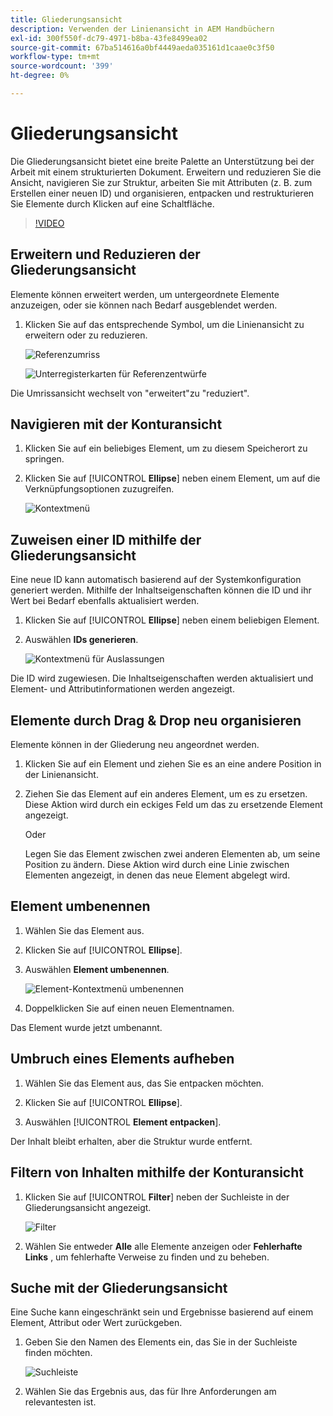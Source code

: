 ```yaml
---
title: Gliederungsansicht
description: Verwenden der Linienansicht in AEM Handbüchern
exl-id: 300f550f-dc79-4971-b8ba-43fe8499ea02
source-git-commit: 67ba514616a0bf4449aeda035161d1caae0c3f50
workflow-type: tm+mt
source-wordcount: '399'
ht-degree: 0%

---
```


# Gliederungsansicht

Die Gliederungsansicht bietet eine breite Palette an Unterstützung bei der Arbeit mit einem strukturierten Dokument. Erweitern und reduzieren Sie die Ansicht, navigieren Sie zur Struktur, arbeiten Sie mit Attributen (z. B. zum Erstellen einer neuen ID) und organisieren, entpacken und restrukturieren Sie Elemente durch Klicken auf eine Schaltfläche.

>[!VIDEO](https://video.tv.adobe.com/v/342767?quality=12&learn=on)

## Erweitern und Reduzieren der Gliederungsansicht

Elemente können erweitert werden, um untergeordnete Elemente anzuzeigen, oder sie können nach Bedarf ausgeblendet werden.

1. Klicken Sie auf das entsprechende Symbol, um die Linienansicht zu erweitern oder zu reduzieren.

   ![Referenzumriss](images/lesson-6/outline-collapsed-before.png)

   ![Unterregisterkarten für Referenzentwürfe](images/lesson-6/outline-expanded-after.png)

Die Umrissansicht wechselt von &quot;erweitert&quot;zu &quot;reduziert&quot;.

## Navigieren mit der Konturansicht

1. Klicken Sie auf ein beliebiges Element, um zu diesem Speicherort zu springen.

1. Klicken Sie auf [!UICONTROL **Ellipse**] neben einem Element, um auf die Verknüpfungsoptionen zuzugreifen.

   ![Kontextmenü](images/lesson-6/shortcut-options.png)

## Zuweisen einer ID mithilfe der Gliederungsansicht

Eine neue ID kann automatisch basierend auf der Systemkonfiguration generiert werden. Mithilfe der Inhaltseigenschaften können die ID und ihr Wert bei Bedarf ebenfalls aktualisiert werden.

1. Klicken Sie auf [!UICONTROL **Ellipse**] neben einem beliebigen Element.

1. Auswählen **IDs generieren**.

   ![Kontextmenü für Auslassungen](images/lesson-6/ellipsis-popup.png)

Die ID wird zugewiesen. Die Inhaltseigenschaften werden aktualisiert und Element- und Attributinformationen werden angezeigt.

## Elemente durch Drag &amp; Drop neu organisieren

Elemente können in der Gliederung neu angeordnet werden.

1. Klicken Sie auf ein Element und ziehen Sie es an eine andere Position in der Linienansicht.

1. Ziehen Sie das Element auf ein anderes Element, um es zu ersetzen. Diese Aktion wird durch ein eckiges Feld um das zu ersetzende Element angezeigt.

   Oder

   Legen Sie das Element zwischen zwei anderen Elementen ab, um seine Position zu ändern. Diese Aktion wird durch eine Linie zwischen Elementen angezeigt, in denen das neue Element abgelegt wird.

## Element umbenennen

1. Wählen Sie das Element aus.

1. Klicken Sie auf [!UICONTROL **Ellipse**].

1. Auswählen **Element umbenennen**.

   ![Element-Kontextmenü umbenennen](images/lesson-6/rename-before.png)

1. Doppelklicken Sie auf einen neuen Elementnamen.

Das Element wurde jetzt umbenannt.

## Umbruch eines Elements aufheben

1. Wählen Sie das Element aus, das Sie entpacken möchten.

1. Klicken Sie auf [!UICONTROL **Ellipse**].

1. Auswählen [!UICONTROL **Element entpacken**].

Der Inhalt bleibt erhalten, aber die Struktur wurde entfernt.

## Filtern von Inhalten mithilfe der Konturansicht

1. Klicken Sie auf [!UICONTROL **Filter**] neben der Suchleiste in der Gliederungsansicht angezeigt.

   ![Filter](images/lesson-6/filter-icon.png)

1. Wählen Sie entweder **Alle** alle Elemente anzeigen oder **Fehlerhafte Links** , um fehlerhafte Verweise zu finden und zu beheben.

## Suche mit der Gliederungsansicht

Eine Suche kann eingeschränkt sein und Ergebnisse basierend auf einem Element, Attribut oder Wert zurückgeben.

1. Geben Sie den Namen des Elements ein, das Sie in der Suchleiste finden möchten.

   ![Suchleiste](images/lesson-6/search-bar.png)

1. Wählen Sie das Ergebnis aus, das für Ihre Anforderungen am relevantesten ist.
